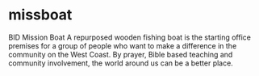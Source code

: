 # missboat
BID Mission Boat
A repurposed wooden fishing boat is the starting office premises for a group of people who want to make a difference in the community on the West Coast.
By prayer, Bible based teaching and community involvement, the world around us can be a better place.
